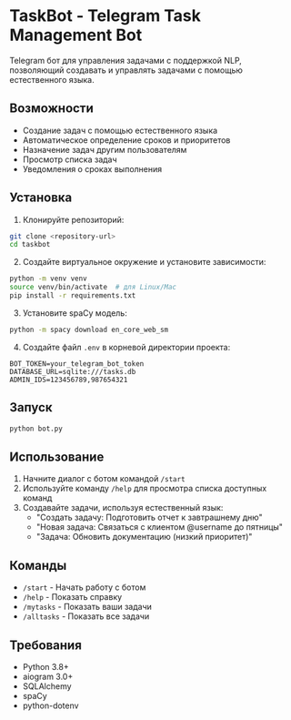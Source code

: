 # TaskBot - Telegram Task Management Bot

Telegram бот для управления задачами с поддержкой NLP, позволяющий создавать и управлять задачами с помощью естественного языка.

## Возможности

- Создание задач с помощью естественного языка
- Автоматическое определение сроков и приоритетов
- Назначение задач другим пользователям
- Просмотр списка задач
- Уведомления о сроках выполнения

## Установка

1. Клонируйте репозиторий:
```bash
git clone <repository-url>
cd taskbot
```

2. Создайте виртуальное окружение и установите зависимости:
```bash
python -m venv venv
source venv/bin/activate  # для Linux/Mac
pip install -r requirements.txt
```

3. Установите spaCy модель:
```bash
python -m spacy download en_core_web_sm
```

4. Создайте файл `.env` в корневой директории проекта:
```
BOT_TOKEN=your_telegram_bot_token
DATABASE_URL=sqlite:///tasks.db
ADMIN_IDS=123456789,987654321
```

## Запуск

```bash
python bot.py
```

## Использование

1. Начните диалог с ботом командой `/start`
2. Используйте команду `/help` для просмотра списка доступных команд
3. Создавайте задачи, используя естественный язык:
   - "Создать задачу: Подготовить отчет к завтрашнему дню"
   - "Новая задача: Связаться с клиентом @username до пятницы"
   - "Задача: Обновить документацию (низкий приоритет)"

## Команды

- `/start` - Начать работу с ботом
- `/help` - Показать справку
- `/mytasks` - Показать ваши задачи
- `/alltasks` - Показать все задачи

## Требования

- Python 3.8+
- aiogram 3.0+
- SQLAlchemy
- spaCy
- python-dotenv

